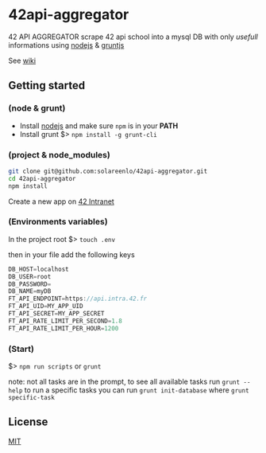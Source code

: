 # 42api-aggregator
42 API AGGREGATOR scrape 42 api school into a mysql DB with only *usefull* informations using [nodejs](https://nodejs.org/en/docs/) & [gruntjs](https://gruntjs.com/)

See [wiki](https://github.com/solareenlo/42api-aggregator/wiki)

## Getting started
### (node & grunt)
- Install [nodejs](https://nodejs.org/) and make sure `npm` is in your **PATH**
- Install grunt $> `npm install -g grunt-cli`

### (project & node_modules)
```sh
git clone git@github.com:solareenlo/42api-aggregator.git
cd 42api-aggregator
npm install
```

Create a new app on [42 Intranet](https://profile.intra.42.fr/oauth/applications)

### (Environments variables)
In the project root $> `touch .env`

then in your file add the following keys
```gradle
DB_HOST=localhost
DB_USER=root
DB_PASSWORD=
DB_NAME=myDB
FT_API_ENDPOINT=https://api.intra.42.fr
FT_API_UID=MY_APP_UID
FT_API_SECRET=MY_APP_SECRET
FT_API_RATE_LIMIT_PER_SECOND=1.8
FT_API_RATE_LIMIT_PER_HOUR=1200
```

### (Start)
$> `npm run scripts` or `grunt`

note: not all tasks are in the prompt, to see all available tasks run `grunt --help`
to run a specific tasks you can run `grunt init-database` where `grunt specific-task`

## License
[MIT](LICENSE.md)
